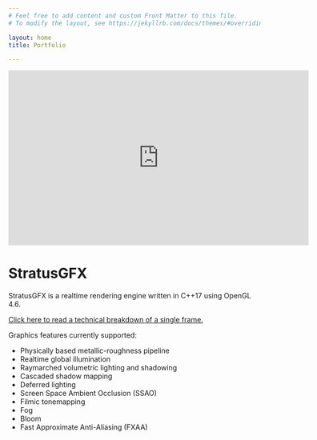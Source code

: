 ```yaml
---
# Feel free to add content and custom Front Matter to this file.
# To modify the layout, see https://jekyllrb.com/docs/themes/#overriding-theme-defaults

layout: home
title: Portfolio

---
```


<iframe width="600" height="350" src="https://www.youtube.com/embed/9sSz4GXJtQk" frameborder="0" allow="autoplay; encrypted-media" allowfullscreen></iframe>

# StratusGFX

StratusGFX is a realtime rendering engine written in C++17 using OpenGL 4.6.

[Click here to read a technical breakdown of a single frame.](/rendering/stratusgfx_frameanalysis)

Graphics features currently supported:
* Physically based metallic-roughness pipeline
* Realtime global illumination
* Raymarched volumetric lighting and shadowing
* Cascaded shadow mapping
* Deferred lighting
* Screen Space Ambient Occlusion (SSAO)
* Filmic tonemapping
* Fog
* Bloom
* Fast Approximate Anti-Aliasing (FXAA)